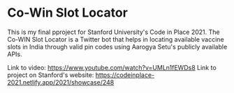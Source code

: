 # Co-Win Slot Locator

This is my final pproject for Stanford University's Code in Place 2021. 
The Co-WIN Slot Locator is a Twitter bot that helps in locating available vaccine slots in India through valid pin codes using Aarogya Setu's publicly available APIs. 

Link to video: https://www.youtube.com/watch?v=UMLn1fEWDs8
Link to project on Stanford's website: https://codeinplace-2021.netlify.app/2021/showcase/248
